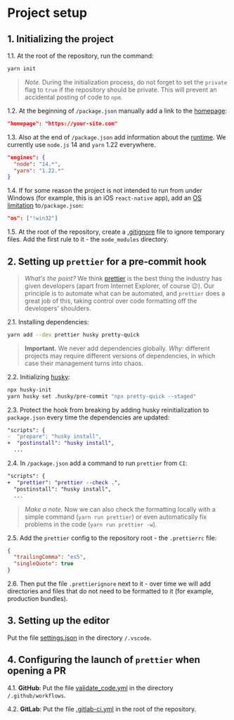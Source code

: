 # Project setup

## 1. Initializing the project

1.1. At the root of the repository, run the command:

```sh
yarn init
```

> _Note._ During the initialization process, do not forget to set the `private` flag to `true` if the repository should be private. This will prevent an accidental posting of code to `npm`.

1.2. At the beginning of `/package.json` manually add a link to the [homepage](https://classic.yarnpkg.com/en/docs/package-json/#toc-homepage):

```json
"homepage": "https://your-site.com"
```

1.3. Also at the end of `/package.json` add information about the [runtime](https://classic.yarnpkg.com/en/docs/package-json/#toc-engines). We currently use `node.js` 14 and `yarn` 1.22 everywhere.

```json
"engines": {
  "node": "14.*",
  "yarn": "1.22.*"
}
```

1.4. If for some reason the project is not intended to run from under Windows (for example, this is an iOS `react-native` app), add an [OS limitation](https://classic.yarnpkg.com/en/docs/package-json/#toc-os) to`/package.json`:

```json
"os": ["!win32"]
```

1.5. At the root of the repository, create a [.gitignore](https://git-scm.com/docs/gitignore) file to ignore temporary files. Add the first rule to it - the `node_modules` directory.

## 2. Setting up `prettier` for a pre-commit hook

> _What's the point?_ We think [prettier](https://prettier.io/) is the best thing the industry has given developers (apart from Internet Explorer, of course 😉). Our principle is to automate what can be automated, and `prettier` does a great job of this, taking control over code formatting off the developers' shoulders.

2.1. Installing dependencies:

```sh
yarn add --dev prettier husky pretty-quick
```

> **Important.** We never add dependencies globally. _Why:_ different projects may require different versions of dependencies, in which case their management turns into chaos.

2.2. Initializing [husky](https://github.com/typicode/husky):

```sh
npx husky-init
yarn husky set .husky/pre-commit "npx pretty-quick --staged"
```

2.3. Protect the hook from breaking by adding husky reinitialization to `package.json` every time the dependencies are updated:

```diff
"scripts": {
-  "prepare": "husky install",
+  "postinstall": "husky install",
  ...
```

2.4. In `/package.json` add a command to run `prettier` from `CI`:

```diff
"scripts": {
+  "prettier": "prettier --check .",
  "postinstall": "husky install",
  ...
```

> _Make a note._ Now we can also check the formatting locally with a simple command (`yarn run prettier`) or even automatically fix problems in the code (`yarn run prettier -w`).

2.5. Add the `prettier` config to the repository root - the `.prettierrc` file:

```json
{
  "trailingComma": "es5",
  "singleQuote": true
}
```

2.6. Then put the file `.prettierignore` next to it - over time we will add directories and files that do not need to be formatted to it (for example, production bundles).

## 3. Setting up the editor

Put the file [settings.json](../../.vscode/settings.json) in the directory `/.vscode`.

## 4. Configuring the launch of `prettier` when opening a PR

4.1. **GitHub**: Put the file [validate_code.yml](./yml/validate_code.yml) in the directory `/.github/workflows`.

4.2. **GitLab**: Put the file [.gitlab-ci.yml](./yml/.gitlab-ci.yml) in the root of the repository.
